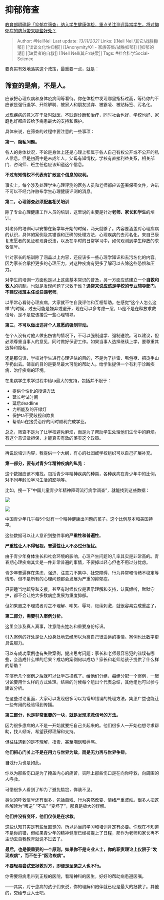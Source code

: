 # 抑郁筛查
[教育部明确将「抑郁症筛查」纳入学生健康体检，重点关注测评异常学生，将对抑郁症的防范带来哪些好处？](https://www.zhihu.com/question/497737774/answer/2217174921)

> Author: #NellNell 
Last update: *13/11/2021* 
Links: [[Nell Nell/其它/战胜抑郁]] [[谈谈文化性抑郁]] [[Anonymity/01 - 家族答集/战胜抑郁]] [[抑郁的潮]] [[缺爱者的自救]] [[Nell Nell/其它/缺爱]]
Tags:  #社会科学Social-Science 
  

要真实有效地落实这个政策，最重要一点，就是：

## 筛查的是病，不是人。

应该把心理疾病和身体疫病同等看待。你在体检中发现哪里指标过高，等待你的不应该是强行退学、开除解聘、被家人和朋友抛弃、被霸凌、被贴标签、污名化。

发现疾病的意义在于及时就医，不耽误诊断和治疗，同时社会也好、学校也好、家庭也好都应该给予病患最大的支持和保护。

具体来说，在筛查的过程中要注意的一些事项：

**第一，隐私问题。**

各人的身体状况，不论是身体上还是心理上都属于各人自己有权公开或不公开的私人信息。但是初高中是未成年人，父母有知情权。学校有直接利益关系，相关部门、咨询师、班主任也应该知道这个信息。

**不过有知情权不代表有扩散这个信息的权利。**

事实上，每个涉及处理学生心理评测的医务人员和老师都应该签署保密文件，许诺不可以不经允许散布学生心理健康评测的消息。

**第二，心理筛查必须配套相关培训**

除了专业心理健康工作人员的培训，这里说的主要是针对**老师、家长和学生**的培训。

对老师的培训可以安排在新学年开始的时候，两天就够了。内容要涵盖对心理疾病的认识，具体的案例及其错误和正确的处理方法，心理疾病的去污名化，来自已康复志愿者的见证和现身说法，以及在平时的日常学习中，如何观测到学生释放的求救信号。

针对家长的培训除了涵盖以上内容，还应该多一些心理学知识和去污名化的内容。因为家长会承担更多的心理压力，对这种疾病有更多了解可以去除这些恐惧和压力。

对学生的培训一方面也是以上这些基本常识的普及，另一方面应该建立一个**自救和救人**的机制。也就是发现问题了求救于谁？**通常来说应该是学校的专业辅导部门，不建议找班主任或任课老师**。

以平常心看待心理疾病，大家就不怕自我评估和互相帮助。在感觉“这个人怎么这样”的时候，过去可能是嫌弃或避开，现在可以多考虑一层，ta是不是在释放求救信号，是不是应该接受一些心理辅导。

**第三，不可以做出违背个人意愿的强制举动。**

在个人没有对他人做出伤害的情况下，不可以强制退学、强制送院。可以建议，但必须尊重当事人的意见，同时做好保密工作。如果当事人选择继续上学，要尊重其选择和隐私。

还是那句话，学校对学生进行心理评估的目的，不是为了排雷、甩包袱、把烫手山芋扔出去。筛查的目的是要尽最大可能的帮助人。给学生提供一个有利于诊断疾病、治疗疾病的环境。

在患病学生求学过程中给ta最大的支持，包括并不限于：

-   提供个性化的授课方法
-   延长考试时间
-   延后deadline
-   力所能及的开绿灯
-   保护ta不受歧视和欺负
-   帮助ta在接受治疗的同时顺利完成学业。

总之，筛查不是为了让学校避免麻烦，而是为了帮助学生处理他们生命中的麻烦。有这个意识做担保，才能真实有效的落实这个政策。

---

再说说培训内容，我提供一个大纲，有心的社团或学校组织可以自己扩展补充。

**第一部分，要有对青少年精神疾病的纵览：**

这个数据应该不难找。包括青少年精神疾病的种类，各种疾病在青少年中的比例，对不同年龄段学习生活的影响等。

比如，搜一下“中国儿童青少年精神障碍流行病学调查”，就能找到这些数据：

![](https://pic1.zhimg.com/50/v2-89e28646827ef6d17c06bb04d04c2731_720w.jpg?source=1940ef5c)

  

![](https://pic1.zhimg.com/50/v2-27d79135c3a6c79aa831ecbc3c2a6d25_720w.jpg?source=1940ef5c)

中国青少年几乎每5个就有一个精神健康出问题的孩子。这个比例基本和美国持平。

这些数据可以让人意识到整件事的**严重性和普遍性**。

**严重性让人不得轻视，普遍性让人不必过分担忧。**

由于青少年身体生长和社会环境的影响，心理产生问题的几率其实是非常高的。青春期心理疾病其实是一件非常普遍的事情，不要掉以轻心但也不用过分忧虑。

青少年普遍存在焦虑、强迫、注意力不集中、社交障碍、行为异常和情绪不稳定等情形，但不是所有的心理问题都会发展为严重的抑郁症。

只要适当地疏导和支援，甚至有时候仅仅是表示理解和支持，认真倾听，默默守护，都不会让绝大多数病症发展为重度抑郁。

但如果置之不理或者对之不理解、嘲笑、辱骂、继续刺激，就很容易变成重症了。

**第二部分，需要引入案例分析。**

这里会涉及真人真事，注意隐去姓名和重要身份标识。

引入案例的好处是让人设身处地去经历以为离自己很遥远的事情。案例也比数字更具说服力。

可以有成功案例也有失败案例，提出思考问题：家长和老师最容易犯的错误有哪些，会造成什么样的后果？成功的案例何以成功？家长和老师给孩子提供了什么样的帮助？

在演示几个案例之后就可以让学员操练了。给他们分组，每组分配一个案例，一起讨论要用什么样的方式处理。结束的时候每个组出个代表总结，其他组也可以参与建议分析。

在这些讨论里面，大家可以发现很多习以为常却错误的处理方法，集思广益也能让一些有用的经验得到传播。

**第三部分，也是非常重要的一块，就是发现求救信号的方法。**

因为很多患病的人不是一开始就要把自己关起来的。他们很多人一开始也想寻求帮助，找人倾听，希望获得理解和支持。

但往往遇到的是不理解、指责、甚至嘲讽和辱骂。

**他们把心门关上不是在用力与世界为敌，而是无力再与世界争辩。**

自残行为也是如此。

你以为那些伤口是为了掩盖内心的痛苦，实际上那些伤口是在向你呼救，向周围的人呼救。

可惜很多人看到了却为了避免尴尬，佯装不见。

类似的呼救信号还有很多，包括自残、行为突然改变、情绪严重波动。很多人把这些解读为“叛逆” “不乖” “变坏了”，那真是极大的误解。

**他们并没有变坏，他们仅仅是在求救。**

这些认知其实是有些反直觉的，所以适当的学习和培训肯定有必要。你现在不知道不是你的错，但如果青少年的精神健康已经被提上了日程，那作为老师和家长再不主动去自我教育就说不过去了。

**最后，也是很重要的一个原则，如果你不是专业人士，你的职责理论上仅限于“发现疾病”，而不在于“医治疾病”。**

**不要轻易尝试去拯救对方，即便是至亲之人也不行。**

你需要将病患带到正规的医院，看精神科的医生，好好的帮助病患遵医嘱。

——其实，对于患病的孩子们来说，你的理解和陪伴就已经是最大的拯救了。其他的，交给专业人士吧。